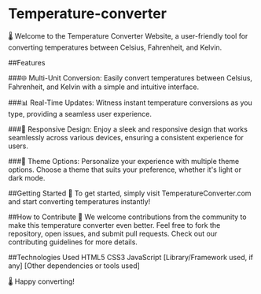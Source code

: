 # Temperature-converter
🌡️ Welcome to the Temperature Converter Website, a user-friendly tool for converting temperatures between Celsius, Fahrenheit, and Kelvin.

##Features

###🌐 Multi-Unit Conversion: 
Easily convert temperatures between Celsius, Fahrenheit, and Kelvin with a simple and intuitive interface.

###📊 Real-Time Updates: 
Witness instant temperature conversions as you type, providing a seamless user experience.

###🎨 Responsive Design: 
Enjoy a sleek and responsive design that works seamlessly across various devices, ensuring a consistent experience for users.

###🌈 Theme Options: 
Personalize your experience with multiple theme options. Choose a theme that suits your preference, whether it's light or dark mode.

##Getting Started
🚀 To get started, simply visit TemperatureConverter.com and start converting temperatures instantly!

##How to Contribute
🤝 We welcome contributions from the community to make this temperature converter even better. Feel free to fork the repository, open issues, and submit pull requests. Check out our contributing guidelines for more details.

##Technologies Used
HTML5
CSS3
JavaScript
[Library/Framework used, if any]
[Other dependencies or tools used]

🌡️ Happy converting!
